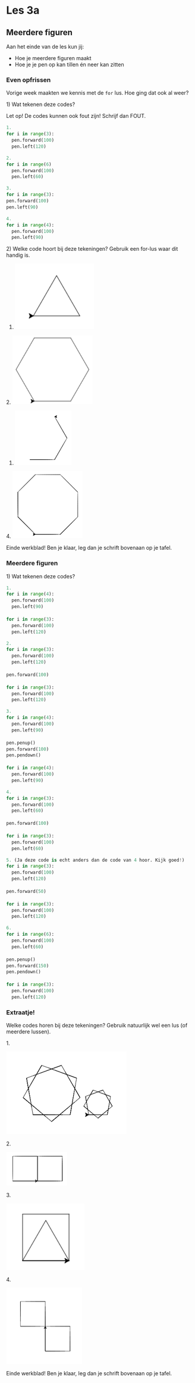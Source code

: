 # Les 3a

## Meerdere figuren

Aan het einde van de les kun jij:

* Hoe je meerdere figuren maakt
* Hoe je je pen op kan tillen én neer kan zitten

### Even opfrissen

Vorige week maakten we kennis met de `for` lus. Hoe ging dat ook al weer?

1\) Wat tekenen deze codes?

Let op! De codes kunnen ook fout zijn! Schrijf dan FOUT.

```python
1.
for i in range(3):
  pen.forward(100)
  pen.left(120)
```

```python
2.
for i in range(6)
  pen.forward(100)
  pen.left(60)
```

```python
3.
for i in range(3):
pen.forward(100)
pen.left(90)
```

```python
4.
for i in range(4):
  pen.forward(100)
  pen.left(90)
```

2\) Welke code hoort bij deze tekeningen? Gebruik een for-lus waar dit handig is.

1. ![](<../../.gitbook/assets/image-20190318130624359 (2) (4) (4) (4) (4) (4) (4) (4) (3).png>)

2\. ![](<../../.gitbook/assets/image-20190325083528686 (1).png>)

1. ![](<../../.gitbook/assets/image-20190322150946880 (3) (3) (3) (3) (3) (3) (3) (2).png>)

4\. ![](<../../.gitbook/assets/image-20190322151013930 (3) (3) (3) (2) (3).png>)

Einde werkblad! Ben je klaar, leg dan je schrift bovenaan op je tafel.

### Meerdere figuren

1\) Wat tekenen deze codes?

```python
1.
for i in range(4):
  pen.forward(100)
  pen.left(90)

for i in range(3):
  pen.forward(100)
  pen.left(120)
```

```python
2.
for i in range(3):
  pen.forward(100)
  pen.left(120)

pen.forward(100)

for i in range(3):
  pen.forward(100)
  pen.left(120)
```

```python
3.
for i in range(4):
  pen.forward(100)
  pen.left(90)

pen.penup()
pen.forward(100)
pen.pendown()

for i in range(4):
  pen.forward(100)
  pen.left(90)
```

```python
4.
for i in range(3):
  pen.forward(100)
  pen.left(60)

pen.forward(100)

for i in range(3):
  pen.forward(100)
  pen.left(60)
```

```python
5. (Ja deze code is echt anders dan de code van 4 hoor. Kijk goed!)
for i in range(3):
  pen.forward(100)
  pen.left(120)

pen.forward(50)

for i in range(3):
  pen.forward(100)
  pen.left(120)
```

```python
6.
for i in range(6):
  pen.forward(100)
  pen.left(60)

pen.penup()
pen.forward(150)
pen.pendown()

for i in range(3):
  pen.forward(100)
  pen.left(120)
```

### Extraatje!

Welke codes horen bij deze tekeningen? Gebruik natuurlijk wel een lus (of meerdere lussen).

1\.

![](<../../.gitbook/assets/image-20190329210728482 (1).png>)

2\.

![](<../../.gitbook/assets/image-20190322151224232 (1) (2).png>)

3\.

![](<../../.gitbook/assets/image-20190318125810948 (5) (5) (2) (5).png>)

4\.

![](<../../.gitbook/assets/image-20190329210151106 (1) (1).png>)

Einde werkblad! Ben je klaar, leg dan je schrift bovenaan op je tafel.

